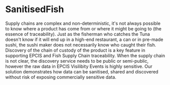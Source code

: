 # SanitisedFish

Supply chains are complex and non-deterministic, it's not always possible to know where a product has come from or where it might be going to (the essence of traceability). Just as the fisherman who catches the Tuna doesn't know if it will end up in a high-end restaurant, a can or in pre-made sushi, the sushi maker does not necessarily know who caught their fish. Discovery of the chain of custody of the product is a key feature in supporting EPCIS and Fish Supply Chain traceability. When the supply chain is not clear, the discovery service needs to be public or semi-public, however the raw data in EPCIS Visilibity Events is highly sensitive. Our solution demonstrates how data can be sanitised, shared and discovered without risk of exposing commercially sensitive data.

